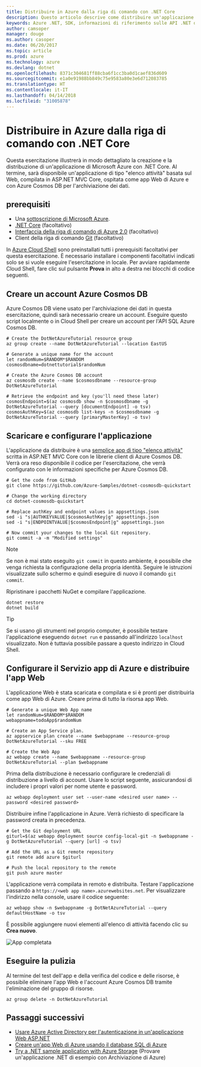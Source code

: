 ```yaml
---
title: Distribuire in Azure dalla riga di comando con .NET Core
description: Questo articolo descrive come distribuire un'applicazione ASP.NET Core in un servizio app di Azure tramite gli strumenti da riga di comando.
keywords: Azure .NET, SDK, informazioni di riferimento sulle API .NET di Azure, libreria di classi .NET di Azure
author: camsoper
manager: douge
ms.author: casoper
ms.date: 06/20/2017
ms.topic: article
ms.prod: azure
ms.technology: azure
ms.devlang: dotnet
ms.openlocfilehash: 8371c304681ff88cba6f1cc3ba0d1caef836d609
ms.sourcegitcommit: e1a0e91988bb849c75e9583a80e3e6d712083785
ms.translationtype: HT
ms.contentlocale: it-IT
ms.lasthandoff: 04/14/2018
ms.locfileid: "31005878"
---
```

# <a name="deploy-to-azure-from-the-command-line-with-net-core"></a>Distribuire in Azure dalla riga di comando con .NET Core

Questa esercitazione illustrerà in modo dettagliato la creazione e la distribuzione di un'applicazione di Microsoft Azure con .NET Core.  Al termine, sarà disponibile un'applicazione di tipo "elenco attività" basata sul Web, compilata in ASP.NET MVC Core, ospitata come app Web di Azure e con Azure Cosmos DB per l'archiviazione dei dati.

## <a name="prerequisites"></a>prerequisiti

* Una [sottoscrizione di Microsoft Azure](https://azure.microsoft.com/free/).
* [.NET Core](https://www.microsoft.com/net/download/core) (facoltativo)
* [Interfaccia della riga di comando di Azure 2.0](/cli/azure/install-az-cli2) (facoltativo)
* Client della riga di comando [Git](https://www.git-scm.com/) (facoltativo)

In [Azure Cloud Shell](/azure/cloud-shell/) sono preinstallati tutti i prerequisiti facoltativi per questa esercitazione.  È necessario installare i componenti facoltativi indicati solo se si vuole eseguire l'esercitazione in locale.  Per avviare rapidamente Cloud Shell, fare clic sul pulsante **Prova** in alto a destra nei blocchi di codice seguenti.

## <a name="create-an-azure-cosmos-db-account"></a>Creare un account Azure Cosmos DB

Azure Cosmos DB viene usato per l'archiviazione dei dati in questa esercitazione, quindi sarà necessario creare un account.  Eseguire questo script localmente o in Cloud Shell per creare un account per l'API SQL Azure Cosmos DB.

```azurecli-interactive
# Create the DotNetAzureTutorial resource group
az group create --name DotNetAzureTutorial --location EastUS

# Generate a unique name for the account
let randomNum=$RANDOM*$RANDOM
cosmosdbname=dotnettutorial$randomNum

# Create the Azure Cosmos DB account
az cosmosdb create --name $cosmosdbname --resource-group DotNetAzureTutorial

# Retrieve the endpoint and key (you'll need these later)
cosmosEndpoint=$(az cosmosdb show -n $cosmosdbname -g DotNetAzureTutorial --query [documentEndpoint] -o tsv)
cosmosAuthKey=$(az cosmosdb list-keys -n $cosmosdbname -g DotNetAzureTutorial --query [primaryMasterKey] -o tsv)

```

## <a name="download-and-configure-the-application"></a>Scaricare e configurare l'applicazione

L'applicazione da distribuire è una [semplice app di tipo "elenco attività"](https://github.com/Azure-Samples/dotnet-cosmosdb-quickstart/) scritta in ASP.NET MVC Core con le librerie client di Azure Cosmos DB.  Verrà ora reso disponibile il codice per l'esercitazione, che verrà configurato con le informazioni specifiche per Azure Cosmos DB.

```azurecli-interactive
# Get the code from GitHub
git clone https://github.com/Azure-Samples/dotnet-cosmosdb-quickstart

# Change the working directory
cd dotnet-cosmosdb-quickstart

# Replace authKey and endpoint values in appsettings.json
sed -i "s|AUTHKEYVALUE|$cosmosAuthKey|g" appsettings.json
sed -i "s|ENDPOINTVALUE|$cosmosEndpoint|g" appsettings.json

# Now commit your changes to the local Git repository.
git commit -a -m "Modified settings"

```

> [!NOTE]
> Se non è mai stato eseguito `git commit` in questo ambiente, è possibile che venga richiesta la configurazione della propria identità. Seguire le istruzioni visualizzate sullo schermo e quindi eseguire di nuovo il comando `git commit`.

Ripristinare i pacchetti NuGet e compilare l'applicazione.

```azurecli-interactive
dotnet restore
dotnet build
```

> [!TIP]
> Se si usano gli strumenti nel proprio computer, è possibile testare l'applicazione eseguendo `dotnet run` e passando all'indirizzo `localhost` visualizzato.  Non è tuttavia possibile passare a questo indirizzo in Cloud Shell.  

## <a name="configure-azure-app-service-and-deploy-the-web-app"></a>Configurare il Servizio app di Azure e distribuire l'app Web

L'applicazione Web è stata scaricata e compilata e si è pronti per distribuirla come app Web di Azure.  Creare prima di tutto la risorsa app Web.

```azurecli-interactive
# Generate a unique Web App name
let randomNum=$RANDOM*$RANDOM
webappname=todoApp$randomNum

# Create an App Service plan.
az appservice plan create --name $webappname --resource-group DotNetAzureTutorial --sku FREE

# Create the Web App
az webapp create --name $webappname --resource-group DotNetAzureTutorial --plan $webappname

```

Prima della distribuzione è necessario configurare le credenziali di distribuzione a livello di account.  Usare lo script seguente, assicurandosi di includere i propri valori per nome utente e password.

```azurecli-interactive
az webapp deployment user set --user-name <desired user name> --password <desired password>
```

Distribuire infine l'applicazione in Azure.  Verrà richiesto di specificare la password creata in precedenza.

```azurecli-interactive
# Get the Git deployment URL
giturl=$(az webapp deployment source config-local-git -n $webappname -g DotNetAzureTutorial --query [url] -o tsv)

# Add the URL as a Git remote repository
git remote add azure $giturl

# Push the local repository to the remote
git push azure master
```

L'applicazione verrà compilata in remoto e distribuita.  Testare l'applicazione passando a `https://<web app name>.azurewebsites.net`.  Per visualizzare l'indirizzo nella console, usare il codice seguente:

```azurecli-interactive
az webapp show -n $webappname -g DotNetAzureTutorial --query defaultHostName -o tsv
```

È possibile aggiungere nuovi elementi all'elenco di attività facendo clic su **Crea nuovo**.

![App completata](./media/dotnet-quickstart/todo.png)

## <a name="clean-up"></a>Eseguire la pulizia

Al termine del test dell'app e della verifica del codice e delle risorse, è possibile eliminare l'app Web e l'account Azure Cosmos DB tramite l'eliminazione del gruppo di risorse.

```azurecli-interactive
az group delete -n DotNetAzureTutorial
```

## <a name="next-steps"></a>Passaggi successivi

* [Usare Azure Active Directory per l'autenticazione in un'applicazione Web ASP.NET](/azure/active-directory/develop/active-directory-devquickstarts-webapp-dotnet)
* [Creare un'app Web di Azure usando il database SQL di Azure](/azure/app-service-web/web-sites-dotnet-get-started)
* [Try a .NET sample application with Azure Storage](/azure/storage/storage-samples-dotnet) (Provare un'applicazione .NET di esempio con Archiviazione di Azure)


